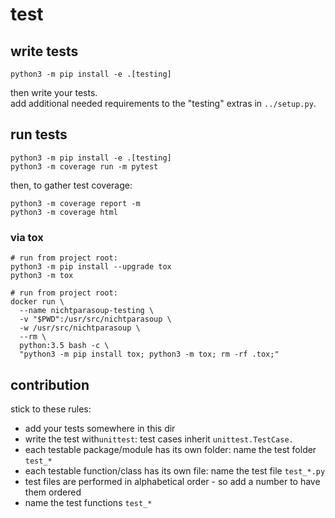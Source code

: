 # test

## write tests

```shell script
python3 -m pip install -e .[testing]
```

then write your tests.  
add additional needed requirements to the "testing" extras in `../setup.py`.


## run tests

```shell script
python3 -m pip install -e .[testing]
python3 -m coverage run -m pytest 
```

then, to gather test coverage:

```shell script
python3 -m coverage report -m 
python3 -m coverage html 
```


### via tox 

```shell script
# run from project root:
python3 -m pip install --upgrade tox
python3 -m tox
```

```shell script
# run from project root:
docker run \
  --name nichtparasoup-testing \
  -v "$PWD":/usr/src/nichtparasoup \
  -w /usr/src/nichtparasoup \
  --rm \
  python:3.5 bash -c \
  "python3 -m pip install tox; python3 -m tox; rm -rf .tox;"
```

## contribution 

stick to these rules:

* add your tests somewhere in this dir
* write the test with`unittest`: test cases inherit `unittest.TestCase.`
* each testable package/module has its own folder: name the test folder `test_*`
* each testable function/class has its own file:   name the test file   `test_*.py`
* test files are performed in alphabetical order - so add a number to have them ordered
* name the test functions `test_*`
